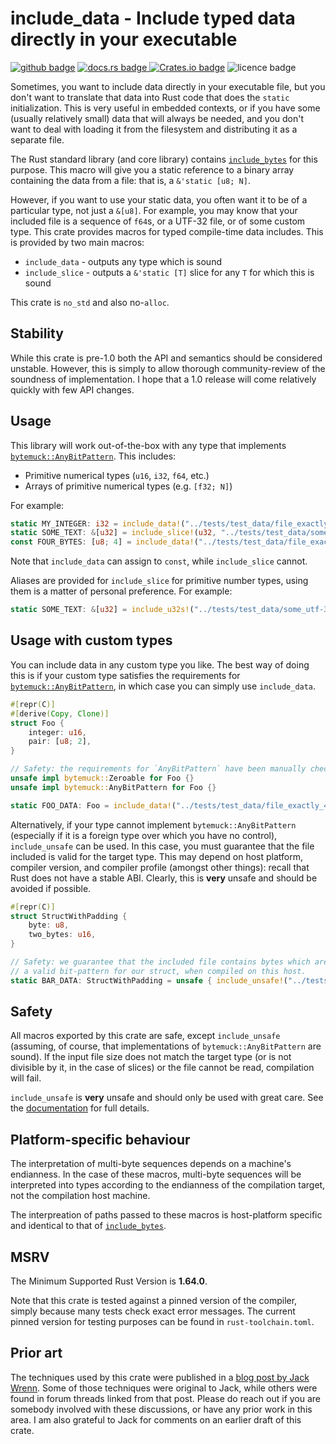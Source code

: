 # include_data - Include typed data directly in your executable

[![github badge](https://img.shields.io/badge/jmaargh%2Finclude__data-8da0cb?style=flat-square&logo=github&label=github&link=https%3A%2F%2Fgithub.com%2Fjmaargh%2Finclude_data)](https://github.com/jmaargh/include_data)
[![docs.rs badge](https://img.shields.io/badge/include__data-cd961d?style=flat-square&logo=docsdotrs&label=docs.rs&link=https%3A%2F%2Fdocs.rs%2Finclude_data)
](https://docs.rs/include_data)
[![Crates.io badge](https://img.shields.io/crates/v/include_data?style=flat-square&logo=rust&color=264323)](https://crates.io/crates/include_data)
![licence badge](https://img.shields.io/crates/l/include_data?style=flat-square&logo=opensourceinitiative&logoColor=ffffff)

Sometimes, you want to include data directly in your executable file, but
you don't want to translate that data into Rust code that does the `static`
initialization. This is very useful in embedded contexts, or if you have
some (usually relatively small) data that will always be needed, and you
don't want to deal with loading it from the filesystem and distributing it
as a separate file.

The Rust standard library (and core library) contains
[`include_bytes`](https://doc.rust-lang.org/stable/core/macro.include_bytes.html)
for this purpose. This macro will give you a static reference to a binary array
containing the data from a
file: that is, a `&'static [u8; N]`.

However, if you want to use your static data, you often want it to be of a
particular type, not just a `&[u8]`. For example, you may know that your
included file is a sequence of `f64`s, or a UTF-32 file, or of some
custom type. This crate provides macros for typed compile-time data
includes. This is provided by two main macros:

- `include_data` - outputs any type which is sound
- `include_slice` - outputs a `&'static [T]` slice for any `T` for which
                    this is sound

This crate is `no_std` and also no-`alloc`.

## Stability

While this crate is pre-1.0 both the API and semantics should be considered
unstable. However, this is simply to allow thorough community-review of the
soundness of implementation. I hope that a 1.0 release will come relatively
quickly with few API changes.

## Usage

This library will work out-of-the-box with any type that implements
[`bytemuck::AnyBitPattern`](https://docs.rs/bytemuck/latest/bytemuck/trait.AnyBitPattern.html).
This includes:

- Primitive numerical types (`u16`, `i32`, `f64`, etc.)
- Arrays of primitive numerical types (e.g. `[f32; N]`)

For example:
```rust
static MY_INTEGER: i32 = include_data!("../tests/test_data/file_exactly_4_bytes_long");
static SOME_TEXT: &[u32] = include_slice!(u32, "../tests/test_data/some_utf-32_file");
const FOUR_BYTES: [u8; 4] = include_data!("../tests/test_data/file_exactly_4_bytes_long");
```

Note that `include_data` can assign to `const`, while `include_slice` cannot.

Aliases are provided for `include_slice` for primitive number types, using
them is a matter of personal preference. For example:
```rust
static SOME_TEXT: &[u32] = include_u32s!("../tests/test_data/some_utf-32_file");
```

## Usage with custom types

You can include data in any custom type you like. The best way of doing this
is if your custom type satisfies the requirements for
[`bytemuck::AnyBitPattern`](https://docs.rs/bytemuck/latest/bytemuck/trait.AnyBitPattern.html),
in which case you can simply use `include_data`.

```rust
#[repr(C)]
#[derive(Copy, Clone)]
struct Foo {
    integer: u16,
    pair: [u8; 2],
}

// Safety: the requirements for `AnyBitPattern` have been manually checked.
unsafe impl bytemuck::Zeroable for Foo {}
unsafe impl bytemuck::AnyBitPattern for Foo {}

static FOO_DATA: Foo = include_data!("../tests/test_data/file_exactly_4_bytes_long");
```

Alternatively, if your type cannot implement `bytemuck::AnyBitPattern` (especially
if it is a foreign type over which you have no control), `include_unsafe`
can be used. In this case, you must guarantee that the file included is
valid for the target type. This may depend on host platform, compiler
version, and compiler profile (amongst other things): recall that Rust does
not have a stable ABI. Clearly, this is **very** unsafe and should be
avoided if possible.

```rust
#[repr(C)]
struct StructWithPadding {
    byte: u8,
    two_bytes: u16,
}

// Safety: we guarantee that the included file contains bytes which are
// a valid bit-pattern for our struct, when compiled on this host.
static BAR_DATA: StructWithPadding = unsafe { include_unsafe!("../tests/test_data/file_exactly_4_bytes_long") };
```

## Safety

All macros exported by this crate are safe, except `include_unsafe`
(assuming, of course, that implementations of `bytemuck::AnyBitPattern` are sound). If
the input file size does not match the target type (or is not divisible by
it, in the case of slices) or the file cannot be read, compilation will
fail.

`include_unsafe` is **very** unsafe and should only be used with great care.
See the
[documentation](https://docs.rs/include_data/latest/include_data/macro.include_unsafe.html)
for full details.

## Platform-specific behaviour

The interpretation of multi-byte sequences depends on a machine's
endianness. In the case of these macros, multi-byte sequences will be
interpreted into types according to the endianness of the compilation
target, not the compilation host machine.

The interpreation of paths passed to these macros is host-platform specific
and identical to that of
[`include_bytes`](https://doc.rust-lang.org/stable/core/macro.include_bytes.html).

## MSRV

The Minimum Supported Rust Version is **1.64.0**.

Note that this crate is tested against a pinned version of the compiler,
simply because many tests check exact error messages. The current pinned
version for testing purposes can be found in `rust-toolchain.toml`.

## Prior art

The techniques used by this crate were published in a
[blog post by Jack Wrenn](https://jack.wrenn.fyi/blog/include-transmute/).
Some of those techniques were original to Jack, while others were found
in forum threads linked from that post. Please do reach out if you are
somebody involved with these discussions, or have any prior work in this
area. I am also grateful to Jack for comments on an earlier draft of this
crate.